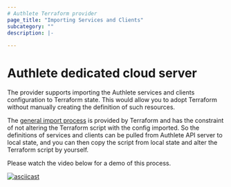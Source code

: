 ```yaml
---
# Authlete Terraform provider
page_title: "Importing Services and Clients"
subcategory: ""
description: |-
  
---
```


# Authlete dedicated cloud server

The provider supports importing the Authlete services and clients configuration to Terraform state. This would allow you to adopt Terraform without manually creating the definition of such resources.

The [general import process](https://www.terraform.io/cli/import) is provided by Terraform and has the constraint of not altering the Terraform script with the config imported. So the definitions of services and clients can be pulled from Authlete API server to local state, and you can then copy the script from local state and alter the Terraform script by yourself.

Please watch the video below for a demo of this process.

[![asciicast](https://asciinema.org/a/490283.svg)](https://asciinema.org/a/490283?speed=2)
